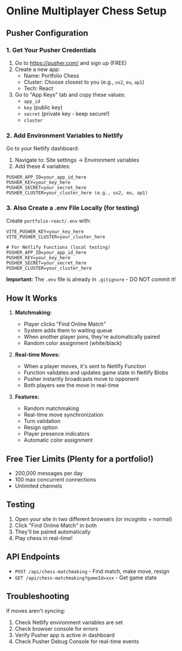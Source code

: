 # Online Multiplayer Chess Setup

## Pusher Configuration

### 1. Get Your Pusher Credentials

1. Go to https://pusher.com/ and sign up (FREE)
2. Create a new app:
   - Name: Portfolio Chess
   - Cluster: Choose closest to you (e.g., `us2`, `eu`, `ap1`)
   - Tech: React
3. Go to "App Keys" tab and copy these values:
   - `app_id`
   - `key` (public key)
   - `secret` (private key - keep secure!)
   - `cluster`

### 2. Add Environment Variables to Netlify

Go to your Netlify dashboard:
1. Navigate to: Site settings → Environment variables
2. Add these 4 variables:

```
PUSHER_APP_ID=your_app_id_here
PUSHER_KEY=your_key_here
PUSHER_SECRET=your_secret_here
PUSHER_CLUSTER=your_cluster_here (e.g., us2, eu, ap1)
```

### 3. Also Create a .env File Locally (for testing)

Create `portfolio-react/.env` with:

```env
VITE_PUSHER_KEY=your_key_here
VITE_PUSHER_CLUSTER=your_cluster_here

# For Netlify Functions (local testing)
PUSHER_APP_ID=your_app_id_here
PUSHER_KEY=your_key_here
PUSHER_SECRET=your_secret_here
PUSHER_CLUSTER=your_cluster_here
```

**Important:** The `.env` file is already in `.gitignore` - DO NOT commit it!

## How It Works

1. **Matchmaking:**
   - Player clicks "Find Online Match"
   - System adds them to waiting queue
   - When another player joins, they're automatically paired
   - Random color assignment (white/black)

2. **Real-time Moves:**
   - When a player moves, it's sent to Netlify Function
   - Function validates and updates game state in Netlify Blobs
   - Pusher instantly broadcasts move to opponent
   - Both players see the move in real-time

3. **Features:**
   - Random matchmaking
   - Real-time move synchronization
   - Turn validation
   - Resign option
   - Player presence indicators
   - Automatic color assignment

## Free Tier Limits (Plenty for a portfolio!)

- 200,000 messages per day
- 100 max concurrent connections
- Unlimited channels

## Testing

1. Open your site in two different browsers (or incognito + normal)
2. Click "Find Online Match" in both
3. They'll be paired automatically
4. Play chess in real-time!

## API Endpoints

- `POST /api/chess-matchmaking` - Find match, make move, resign
- `GET /api/chess-matchmaking?gameId=xxx` - Get game state

## Troubleshooting

If moves aren't syncing:
1. Check Netlify environment variables are set
2. Check browser console for errors
3. Verify Pusher app is active in dashboard
4. Check Pusher Debug Console for real-time events
